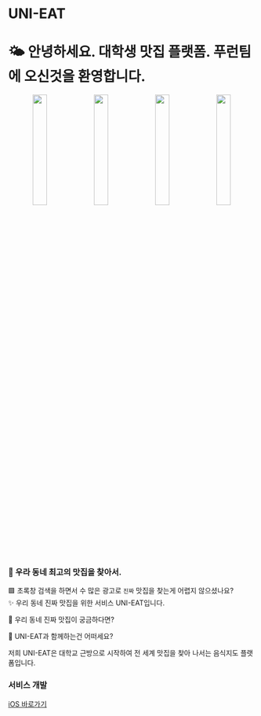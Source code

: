 # UNI-EAT

# 🌤 안녕하세요. 대학생 맛집 플랫폼. 푸런팀에 오신것을 환영합니다.

<p align="center">
 <img src="https://user-images.githubusercontent.com/53509789/187067150-1cf03a36-99d7-4a91-a204-4c72bd327fdd.png" width="24%"/>
 <img src="https://user-images.githubusercontent.com/53509789/187067158-65996299-3ac4-4fff-80ec-279f9a7e07ec.png" width="24%"/>
 <img src="https://user-images.githubusercontent.com/53509789/187067169-5860679b-2487-47a4-880f-39618ffc24a1.png" width="24%"/>
 <img src="https://user-images.githubusercontent.com/53509789/187067179-736f77e2-5d4f-4149-8222-bbc34e2302e4.png" width="24%"/>
</p>



### 🥗 우라 동네 최고의 맛집을 찾아서.

 🟩 초록창 검색을 하면서 수 많은 광고로 `진짜` 맛집을 찾는게 어렵지 않으셨나요? <br>
 ✨ 우리 동네 진짜 맛집을 위한 서비스 UNI-EAT입니다. <br>
 
 💭 우리 동네 진짜 맛집이 궁금하다면? <br>
 
 🌈 UNI-EAT과 함께하는건 어떠세요? <br>
 
 저희 UNI-EAT은 대학교 근방으로 시작하여 전 세계 맛집을 찾아 나서는 음식지도 플랫폼입니다. <br>
 
 ### 서비스 개발
 [iOS 바로가기](https://github.com/FooRun-EatDa/foorun-app-ios) <br>
 

